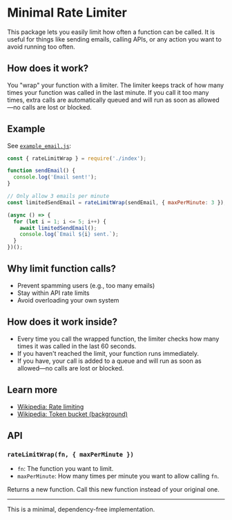 # Minimal Rate Limiter

This package lets you easily limit how often a function can be called.
It is useful for things like sending emails, calling APIs, or any action you want to avoid running too often.

## How does it work?

You "wrap" your function with a limiter.
The limiter keeps track of how many times your function was called in the last minute.
If you call it too many times, extra calls are automatically queued and will run as soon as allowed—no calls are lost or blocked.

## Example

See [`example_email.js`](./example_email.js):

```js
const { rateLimitWrap } = require('./index');

function sendEmail() {
  console.log('Email sent!');
}

// Only allow 3 emails per minute
const limitedSendEmail = rateLimitWrap(sendEmail, { maxPerMinute: 3 });

(async () => {
  for (let i = 1; i <= 5; i++) {
    await limitedSendEmail();
    console.log(`Email ${i} sent.`);
  }
})();
```

## Why limit function calls?

- Prevent spamming users (e.g., too many emails)
- Stay within API rate limits
- Avoid overloading your own system

## How does it work inside?

- Every time you call the wrapped function, the limiter checks how many times it was called in the last 60 seconds.
- If you haven't reached the limit, your function runs immediately.
- If you have, your call is added to a queue and will run as soon as allowed—no calls are lost or blocked.

## Learn more

- [Wikipedia: Rate limiting](https://en.wikipedia.org/wiki/Rate_limiting)
- [Wikipedia: Token bucket (background)](https://en.wikipedia.org/wiki/Token_bucket)

## API

### `rateLimitWrap(fn, { maxPerMinute })`

- `fn`: The function you want to limit.
- `maxPerMinute`: How many times per minute you want to allow calling `fn`.

Returns a new function.
Call this new function instead of your original one.

---

This is a minimal, dependency-free implementation.
